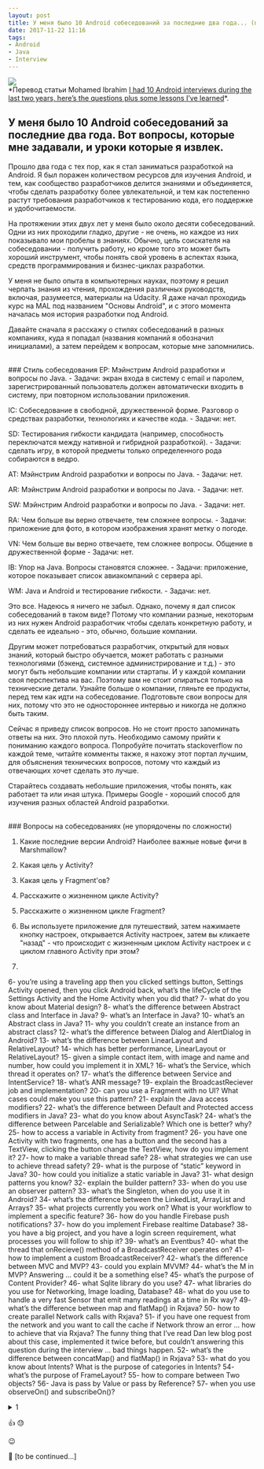 ```yaml
---
layout: post
title: У меня было 10 Android собеседований за последние два года... (перевод)
date: 2017-11-22 11:16
tags:
- Android
- Java
- Interview
---
```

<img src="{{ site.baseurl }}/images/android_interview.jpg">
<br>
*Перевод статьи Mohamed Ibrahim <a href="https://medium.com/@MohamedIsoliman/i-had-10-android-interviews-during-the-last-two-years-heres-the-questions-plus-some-lessons-i-ve-cdc583dfbc65">I had 10 Android interviews during the last two years, here’s the questions plus some lessons I’ve learned</a>*.

## У меня было 10 Android собеседований за последние два года. Вот вопросы, которые мне задавали, и уроки которые я извлек.

Прошло два года с тех пор, как я стал заниматься разработкой на Android. Я был поражен количеством ресурсов для изучения Android, и тем, как сообщество разработчиков делится знаниями и объединяется, чтобы сделать разработку более увлекательной, и тем как постепенно растут требования разработчиков к тестированию кода, его поддержке и удобочитаемости.

На протяжении этих двух лет у меня было около десяти собеседований. Одни из них проходили гладко, другие - не очень, но каждое из них показывало мои пробелы в знаниях. Обычно, цель соискателя на собеседовании - получить работу, но кроме того это может быть хороший инструмент, чтобы понять свой уровень в аспектах языка, средств программирования и бизнес-циклах разработки. 

У меня не было опыта в компьютерных науках, поэтому я решил черпать знания из чтения, прохождения различных руководств, включая, разумеется, материалы на Udacity. Я даже начал проходидь курс на MAL под названием "Основы Android", и с этого момента началась моя история разработки под Android.

Давайте сначала я расскажу о стилях собеседований в разных компаниях, куда я попадал (названия компаний я обозначил инициалами), а затем перейдем к вопросам, которые мне запомнились.

<br>
### Стиль собеседования
EP: Мэйнстрим Android разработки и вопросы по Java. - Задачи: экран входа в систему с email и паролем, зарегистрированный пользователь должен автоматически входить в систему, при повторном использовании приложения.

IC: Собеседование в свободной, дружественной форме. Разговор о средствах разработки, технологиях и качестве кода. - Задачи: нет.

SD: Тестирования гибкости кандидата (например, способность переключатся между нативной и гибридной разработкой). - Задачи: сделать игру, в которой предметы только определенного рода собираются в ведро.

AT: Мэйнстрим Android разработки и вопросы по Java. - Задачи: нет.

AR: Мэйнстрим Android разработки и вопросы по Java. - Задачи: нет.

SW: Мэйнстрим Android разработки и вопросы по Java. - Задачи: нет.

RA: Чем больше вы верно отвечаете, тем сложнее вопросы. - Задачи: приложение для фото, в котором изображения хранят метку о погоде.

VN: Чем больше вы верно отвечаете, тем сложнее вопросы. Общение в дружественной форме - Задачи: нет.

IB: Упор на Java. Вопросы становятся сложнее. - Задачи: приложение, которое показывает список авиакомпаний с сервера api.

WM: Java и Android и тестирование гибкости. - Задачи: нет.

Это все. Надеюсь я ничего не забыл. Однако, почему я дал список собеседований в таком виде? Потому что компании разные, некоторым из них нужен Android разработчик чтобы сделать конкретную работу, и сделать ее идеально - это, обычно, большие компании.

Другим может потребоваться разработчик, открытый для новых знаний, который быстро обучается, может работать с разными технологиями (бэкенд, системное администрирование и т.д.) - это могут быть небольшие компании или стартапы. И у каждой компании своя перспектива на вас. Поэтому вам не стоит опираться только на технические детали. Узнайте больше о компании, гляньте ее продукты, перед тем как идти на собеседование. Подготовьте свои вопросы для них, потому что это не одностороннее интервью и никогда не должно быть таким.

Сейчас я приведу список вопросов. Но не стоит просто запоминать ответы на них. Это плохой путь. Необходимо самому прийти к пониманию каждого вопроса. Попробуйте почитать stackoverflow по каждой теме, читайте комменты также, я нахожу этот портал лучшим, для объяснения технических вопросов, потому что каждый из отвечающих хочет сделать это лучше.

Старайтесь создавать небольшие приложения, чтобы понять, как работает та или иная штука. Примеры Google - хороший способ для изучения разных областей Android разработки.

<br>
### Вопросы на собеседованиях (не упорядочены по сложности)

1. Какие последние версии Android? Наиболее важные новые фичи в Marshmallow?

2. Какая цель у Activity?

3. Какая цель у Fragment'ов?

4. Расскажите о жизненном цикле Activity?

5. Расскажите о жизненном цикле Fragment?

6. Вы используете приложение для путешествий, затем нажимаете кнопку настроек, открывается Activity настроек, затем вы кликаете "назад" - что происходит с жизненным циклом Activity настроек и с циклом главного Activity при этом?

7. 
6- you’re using a traveling app then you clicked settings button, Settings Activity opened, then you click Android back, what’s the lifeCycle of the Settings Activity and the Home Activity when you did that?
7- what do you know about Material design?
8- what’s the difference between Abstract class and Interface in Java?
9- what’s an Interface in Java?
10- what’s an Abstract class in Java?
11- why you couldn’t create an instance from an abstract class?
12- what’s the difference between Dialog and AlertDialog in Android?
13- what’s the difference between LinearLayout and RelativeLayout?
14- which has better performance, LinearLayout or RelativeLayout?
15- given a simple contact item, with image and name and number, how could you implement it in XML?
16- what’s the Service, which thread it operates on?
17- what’s the difference between Service and IntentService?
18- what’s ANR message?
19- explain the BroadcastReciever job and implementation?
20- can you use a Fragment with no UI? What cases could make you use this pattern?
21- explain the Java access modifiers?
22- what’s the difference between Default and Protected access modifiers in Java?
23- what do you know about AsyncTask?
24- what’s the difference between Parcelable and Serializable? Which one is better? why?
25- how to access a variable in Activity from fragment?
26- you have one Activity with two fragments, one has a button and the second has a TextView, clicking the button change the TextView, how do you implement it?
27- how to make a variable thread safe?
28- what strategies we can use to achieve thread safety?
29- what is the purpose of “static” keyword in Java?
30- how could you initialize a static variable in Java?
31- what design patterns you know?
32- explain the builder pattern?
33- when do you use an observer pattern?
33- what’s the Singleton, when do you use it in Android?
34- what’s the difference between the LinkedList, ArrayList and Arrays?
35- what projects currently you work on? What is your workflow to implement a specific feature?
36- how do you handle Firebase push notifications?
37- how do you implement Firebase realtime Database?
38- you have a big project, and you have a login screen requirement, what processes you will follow to ship it?
39- what’s an Eventbus?
40- what the thread that onRecieve() method of a BroadcastReceiver operates on?
41- how to implement a custom BroadcastReceiver?
42- what’s the difference between MVC and MVP?
43- could you explain MVVM?
44- what’s the M in MVP? Answering … could it be a something else?
45- what’s the purpose of Content Provider?
46- what Sqlite library do you use?
47- what libraries do you use for Networking, Image loading, Database?
48- what do you use to handle a very fast Sensor that emit many readings at a time in Rx way?
49- what’s the difference between map and flatMap() in Rxjava?
50- how to create parallel Network calls with Rxjava?
51- if you have one request from the network and you want to call the cache if Network throw an error … how to achieve that via Rxjava?
The funny thing that I’ve read Dan lew blog post about this case, implemented it twice before, but couldn’t answering this question during the interview … bad things happen.
52- what’s the difference between concatMap() and flatMap() in Rxjava?
53- what do you know about Intents? What is the purpose of categories in Intents?
54- what’s the purpose of FrameLayout?
55- how to compare between Two objects?
56- Java is pass by Value or pass by Reference?
57- when you use observeOn() and subscribeOn()?

<details>
   <summary>1</summary>
   <p>2</p>
</details>

:+1:
:sweat:

:wink:

:triumph:
[to be continued...]
